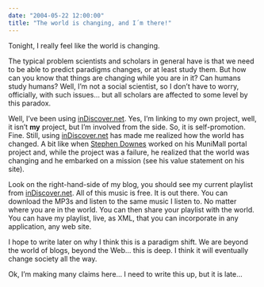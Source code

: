 ```yaml
---
date: "2004-05-22 12:00:00"
title: "The world is changing, and I´m there!"
---
```




Tonight, I really feel like the world is changing. 

The typical problem scientists and scholars in general have is that we need to be able to predict paradigms changes, or at least study them. But how can you know that things are changing while you are in it? Can humans study humans? Well, I&rsquo;m not a social scientist, so I don&rsquo;t have to worry, officially, with such issues&hellip; but all scholars are affected to some level by this paradox.

Well, I&rsquo;ve been using [inDiscover.net](http://www.indiscover.net). Yes, I&rsquo;m linking to my own project, well, it isn&rsquo;t <b>my</b> project, but I&rsquo;m involved from the side. So, it is self-promotion. Fine. Still, using [inDiscover.net](http://www.indiscover.net) has made me realized how the world has changed. A bit like when [Stephen Downes](http://www.downes.ca) worked on his MuniMall portal project and, while the project was a failure, he realized that the world was changing and he embarked on a mission (see his value statement on his site). 

Look on the right-hand-side of my blog, you should see my current playlist from [inDiscover.net](http://www.indiscover.net). All of this music is free. It is out there. You can download the MP3s and listen to the same music I listen to. No matter where you are in the world. You can then share your playlist with the world. You can have my playlist, live, as XML, that you can incorporate in any application, any web site.

I hope to write later on why I think this is a paradigm shift. We are beyond the world of blogs, beyond the Web&hellip; this is deep. I think it will eventually change society all the way. 

Ok, I&rsquo;m making many claims here&hellip; I need to write this up, but it is late&hellip; 

